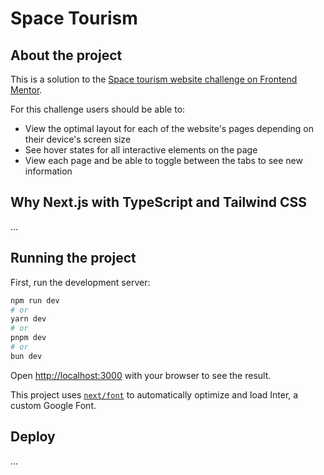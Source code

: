 # Space Tourism

## About the project

This is a solution to the [Space tourism website challenge on Frontend Mentor](https://www.frontendmentor.io/challenges/space-tourism-multipage-website-gRWj1URZ3).

For this challenge users should be able to:

- View the optimal layout for each of the website's pages depending on their device's screen size
- See hover states for all interactive elements on the page
- View each page and be able to toggle between the tabs to see new information

## Why Next.js with TypeScript and Tailwind CSS
...
## Running the project

First, run the development server:

```bash
npm run dev
# or
yarn dev
# or
pnpm dev
# or
bun dev
```

Open [http://localhost:3000](http://localhost:3000) with your browser to see the result.

This project uses [`next/font`](https://nextjs.org/docs/basic-features/font-optimization) to automatically optimize and load Inter, a custom Google Font.


## Deploy 
...